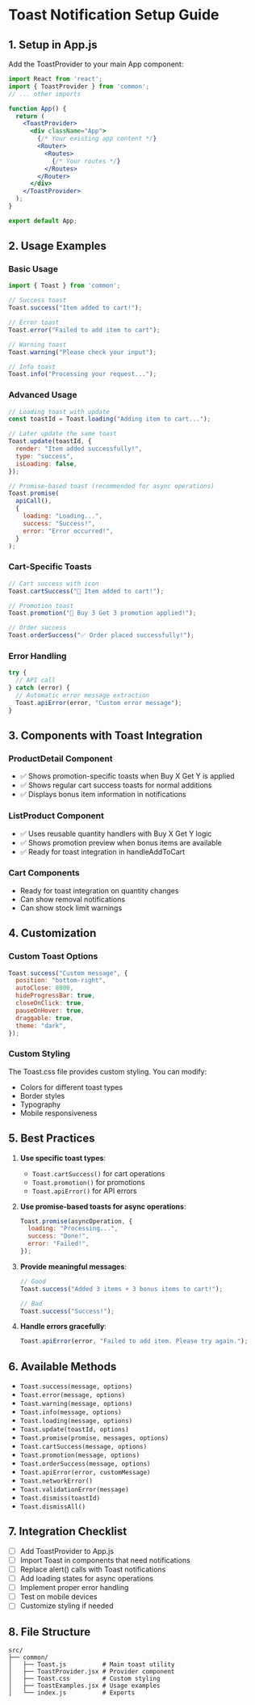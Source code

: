 # Toast Notification Setup Guide

## 1. Setup in App.js

Add the ToastProvider to your main App component:

```jsx
import React from 'react';
import { ToastProvider } from 'common';
// ... other imports

function App() {
  return (
    <ToastProvider>
      <div className="App">
        {/* Your existing app content */}
        <Router>
          <Routes>
            {/* Your routes */}
          </Routes>
        </Router>
      </div>
    </ToastProvider>
  );
}

export default App;
```

## 2. Usage Examples

### Basic Usage
```jsx
import { Toast } from 'common';

// Success toast
Toast.success("Item added to cart!");

// Error toast
Toast.error("Failed to add item to cart");

// Warning toast
Toast.warning("Please check your input");

// Info toast
Toast.info("Processing your request...");
```

### Advanced Usage
```jsx
// Loading toast with update
const toastId = Toast.loading("Adding item to cart...");

// Later update the same toast
Toast.update(toastId, {
  render: "Item added successfully!",
  type: "success",
  isLoading: false,
});

// Promise-based toast (recommended for async operations)
Toast.promise(
  apiCall(),
  {
    loading: "Loading...",
    success: "Success!",
    error: "Error occurred!",
  }
);
```

### Cart-Specific Toasts
```jsx
// Cart success with icon
Toast.cartSuccess("🛒 Item added to cart!");

// Promotion toast
Toast.promotion("🎉 Buy 3 Get 3 promotion applied!");

// Order success
Toast.orderSuccess("✅ Order placed successfully!");
```

### Error Handling
```jsx
try {
  // API call
} catch (error) {
  // Automatic error message extraction
  Toast.apiError(error, "Custom error message");
}
```

## 3. Components with Toast Integration

### ProductDetail Component
- ✅ Shows promotion-specific toasts when Buy X Get Y is applied
- ✅ Shows regular cart success toasts for normal additions
- ✅ Displays bonus item information in notifications

### ListProduct Component
- ✅ Uses reusable quantity handlers with Buy X Get Y logic
- ✅ Shows promotion preview when bonus items are available
- ✅ Ready for toast integration in handleAddToCart

### Cart Components
- Ready for toast integration on quantity changes
- Can show removal notifications
- Can show stock limit warnings

## 4. Customization

### Custom Toast Options
```jsx
Toast.success("Custom message", {
  position: "bottom-right",
  autoClose: 8000,
  hideProgressBar: true,
  closeOnClick: true,
  pauseOnHover: true,
  draggable: true,
  theme: "dark",
});
```

### Custom Styling
The Toast.css file provides custom styling. You can modify:
- Colors for different toast types
- Border styles
- Typography
- Mobile responsiveness

## 5. Best Practices

1. **Use specific toast types**:
   - `Toast.cartSuccess()` for cart operations
   - `Toast.promotion()` for promotions
   - `Toast.apiError()` for API errors

2. **Use promise-based toasts for async operations**:
   ```jsx
   Toast.promise(asyncOperation, {
     loading: "Processing...",
     success: "Done!",
     error: "Failed!",
   });
   ```

3. **Provide meaningful messages**:
   ```jsx
   // Good
   Toast.success("Added 3 items + 3 bonus items to cart!");
   
   // Bad
   Toast.success("Success!");
   ```

4. **Handle errors gracefully**:
   ```jsx
   Toast.apiError(error, "Failed to add item. Please try again.");
   ```

## 6. Available Methods

- `Toast.success(message, options)`
- `Toast.error(message, options)`
- `Toast.warning(message, options)`
- `Toast.info(message, options)`
- `Toast.loading(message, options)`
- `Toast.update(toastId, options)`
- `Toast.promise(promise, messages, options)`
- `Toast.cartSuccess(message, options)`
- `Toast.promotion(message, options)`
- `Toast.orderSuccess(message, options)`
- `Toast.apiError(error, customMessage)`
- `Toast.networkError()`
- `Toast.validationError(message)`
- `Toast.dismiss(toastId)`
- `Toast.dismissAll()`

## 7. Integration Checklist

- [ ] Add ToastProvider to App.js
- [ ] Import Toast in components that need notifications
- [ ] Replace alert() calls with Toast notifications
- [ ] Add loading states for async operations
- [ ] Implement proper error handling
- [ ] Test on mobile devices
- [ ] Customize styling if needed

## 8. File Structure

```
src/
├── common/
│   ├── Toast.js          # Main toast utility
│   ├── ToastProvider.jsx # Provider component
│   ├── Toast.css         # Custom styling
│   ├── ToastExamples.jsx # Usage examples
│   └── index.js          # Exports
```
